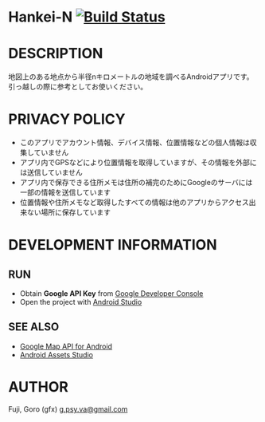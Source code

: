# Hankei-N [![Build Status](https://secure.travis-ci.org/gfx/Android-HankeiN.png)](http://travis-ci.org/gfx/Android-HankeiN)

# DESCRIPTION

地図上のある地点から半径nキロメートルの地域を調べるAndroidアプリです。引っ越しの際に参考としてお使いください。

# PRIVACY POLICY

* このアプリでアカウント情報、デバイス情報、位置情報などの個人情報は収集していません
* アプリ内でGPSなどにより位置情報を取得していますが、その情報を外部には送信していません
* アプリ内で保存できる住所メモは住所の補完のためにGoogleのサーバには一部の情報を送信しています
* 位置情報や住所メモなど取得したすべての情報は他のアプリからアクセス出来ない場所に保存しています

# DEVELOPMENT INFORMATION

## RUN

* Obtain **Google API Key** from [Google Developer Console](https://cloud.google.com/console?redirected=true#/project)
* Open the project with [Android Studio](http://developer.android.com/sdk/installing/studio.html)

## SEE ALSO

* [Google Map API for Android](https://developers.google.com/maps/documentation/android/start)
* [Android Assets Studio](http://android-ui-utils.googlecode.com/hg/asset-studio/dist/index.html)

# AUTHOR

Fuji, Goro (gfx) <g.psy.va@gmail.com>
